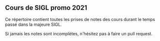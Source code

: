 ## Cours de SIGL promo 2021 ##

Ce répertoire contient toutes les prises de notes des cours durant le temps passé dans la majeure SIGL.

Si jamais les notes sont incomplètes, n'hésitez pas à faire un pull request.

